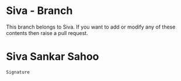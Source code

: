 # Siva - Branch
This branch belongs to Siva. If you want to add or modify any of these contents then raise a pull request.




# Siva Sankar Sahoo
```Signature```
